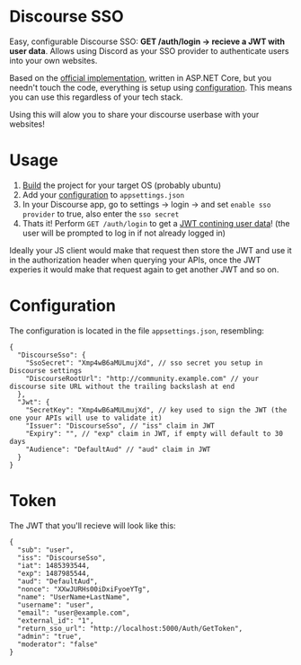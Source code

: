 # Discourse SSO
Easy, configurable Discourse SSO: **GET /auth/login -> recieve a JWT with user data**. Allows using Discord as your SSO provider to authenticate users into your own websites.

Based on the [official implementation](https://meta.discourse.org/t/using-discourse-as-a-sso-provider/32974), written in ASP.NET Core, but you needn't touch the code, everything is setup using [configuration](#configuration). This means you can use this regardless of your tech stack.

Using this will alow you to share your discourse userbase with your websites!

# Usage
1. [Build](https://docs.microsoft.com/en-us/dotnet/articles/core/deploying/) the project for your target OS (probably ubuntu)
2. Add your [configuration](#configuration) to `appsettings.json`
3. In your Discourse app, go to settings -> login -> and set `enable sso provider` to true, also enter the `sso secret`
4. Thats it! Perform `GET /auth/login` to get a [JWT contining user data](#token)! (the user will be prompted to log in if not already logged in)

Ideally your JS client would make that request then store the JWT and use it in the authorization header when querying your APIs, once the JWT experies it would make that request again to get another JWT and so on.

# Configuration
The configuration is located in the file `appsettings.json`, resembling:
```
{
  "DiscourseSso": {
    "SsoSecret": "Xmp4wB6aMULmujXd", // sso secret you setup in Discourse settings
    "DiscourseRootUrl": "http://community.example.com" // your discourse site URL without the trailing backslash at end
  },
  "Jwt": {
    "SecretKey": "Xmp4wB6aMULmujXd", // key used to sign the JWT (the one your APIs will use to validate it)
    "Issuer": "DiscourseSso", // "iss" claim in JWT
    "Expiry": "", // "exp" claim in JWT, if empty will default to 30 days
    "Audience": "DefaultAud" // "aud" claim in JWT
  }
}
```

# Token
The JWT that you'll recieve will look like this:
```
{
  "sub": "user",
  "iss": "DiscourseSso",
  "iat": 1485393544,
  "exp": 1487985544,
  "aud": "DefaultAud",
  "nonce": "XXwJURHs00iDxiFyoeYTg",
  "name": "UserName+LastName",
  "username": "user",
  "email": "user@example.com",
  "external_id": "1",
  "return_sso_url": "http://localhost:5000/Auth/GetToken",
  "admin": "true",
  "moderator": "false"
}
```

